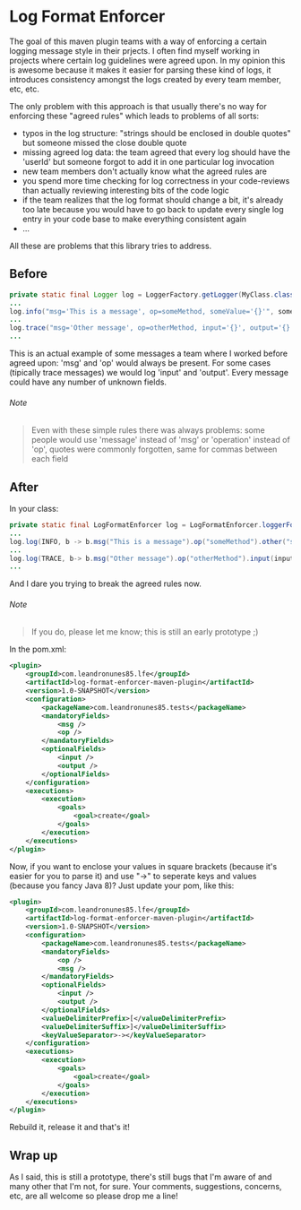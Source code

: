 # Log Format Enforcer

The goal of this maven plugin teams with a way of enforcing a certain logging message style in their prjects. I often 
find myself working in projects where certain log guidelines were agreed upon. In my opinion this is awesome because it 
makes it easier for parsing these kind of logs, it introduces consistency amongst the logs created by every team member,
etc, etc.

The only problem with this approach is that usually there's no way for enforcing these "agreed rules" which leads to 
problems of all sorts:
* typos in the log structure: "strings should be enclosed in double quotes" but someone missed the close double quote 
* missing agreed log data: the team agreed that every log should have the 'userId' but someone forgot to add it in one 
particular log invocation
* new team members don't actually know what the agreed rules are
* you spend more time checking for log correctness in your code-reviews than actually reviewing interesting bits of the
code logic
* if the team realizes that the log format should change a bit, it's already too late because you would have to go back 
to update every single log entry in your code base to make everything consistent again
* ...

All these are problems that this library tries to address.

## Before
```java
private static final Logger log = LoggerFactory.getLogger(MyClass.class); // or something similar
...
log.info("msg='This is a message', op=someMethod, someValue='{}'", someValue);
...
log.trace("msg='Other message', op=otherMethod, input='{}', output='{}'", input, output);
...
```
This is an actual example of some messages a team where I worked before agreed upon: 'msg' and 'op' would always be 
present. For some cases (tipically trace messages) we would log 'input' and 'output'. Every message could have any 
number of unknown fields.
###### Note 
>Even with these simple rules there was always problems: some people would use 'message' instead of 'msg' or 'operation'
>instead of 'op', quotes were commonly forgotten, same for commas between each field

## After
In your class:
```java
private static final LogFormatEnforcer log = LogFormatEnforcer.loggerFor(MyClass.class); 
...
log.log(INFO, b -> b.msg("This is a message").op("someMethod").other("someValue", someValue));
...
log.log(TRACE, b-> b.msg("Other message").op("otherMethod").input(input).output(output));
...
```
And I dare you trying to break the agreed rules now. 
###### Note 
>If you do, please let me know; this is still an early prototype ;)

In the pom.xml:
```xml
<plugin>
    <groupId>com.leandronunes85.lfe</groupId>
    <artifactId>log-format-enforcer-maven-plugin</artifactId>
    <version>1.0-SNAPSHOT</version>
    <configuration>
        <packageName>com.leandronunes85.tests</packageName>
        <mandatoryFields>
            <msg />
            <op />
        </mandatoryFields>
        <optionalFields>
            <input />
            <output />
        </optionalFields>
    </configuration>
    <executions>
        <execution>
            <goals>
                <goal>create</goal>
            </goals>
        </execution>
    </executions>
</plugin>
```
Now, if you want to enclose your values in square brackets (because it's easier for you to parse it) and use "->" to 
seperate keys and values (because you fancy Java 8)? Just update your pom, like this:
```xml
<plugin>
    <groupId>com.leandronunes85.lfe</groupId>
    <artifactId>log-format-enforcer-maven-plugin</artifactId>
    <version>1.0-SNAPSHOT</version>
    <configuration>
        <packageName>com.leandronunes85.tests</packageName>
        <mandatoryFields>
            <op />
            <msg />
        </mandatoryFields>
        <optionalFields>
            <input />
            <output />
        </optionalFields>
        <valueDelimiterPrefix>[</valueDelimiterPrefix>
        <valueDelimiterSuffix>]</valueDelimiterSuffix>
        <keyValueSeparator>-></keyValueSeparator>
    </configuration>
    <executions>
        <execution>
            <goals>
                <goal>create</goal>
            </goals>
        </execution>
    </executions>
</plugin>
```
Rebuild it, release it and that's it!

## Wrap up
As I said, this is still a prototype, there's still bugs that I'm aware of and many other that I'm not, for sure. 
Your comments, suggestions, concerns, etc, are all welcome so please drop me a line!
